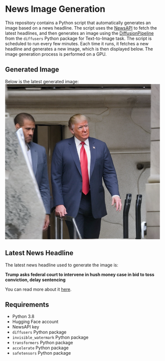# News Image Generation
This repository contains a Python script that automatically generates an image based on a news headline. The script uses the [NewsAPI](https://newsapi.org/) to fetch the latest headlines, and then generates an image using the [DiffusionPipeline](https://github.com/huggingface/diffusers) from the `diffusers` Python package for Text-to-Image task.
The script is scheduled to run every few minutes. Each time it runs, it fetches a new headline and generates a new image, which is then displayed below. The image generation process is performed on a GPU.

## Generated Image
Below is the latest generated image:
![Generated Image](image.png)

## Latest News Headline
The latest news headline used to generate the image is:

**Trump asks federal court to intervene in hush money case in bid to toss conviction, delay sentencing**

You can read more about it [here](https://news.google.com/rss/articles/CBMiswFBVV95cUxQSmw2bUplaXYzZEVWcVdkX0V1WjFZOUJadEN1cF9kR1NyQUxLWE1oSkNGcERnTUZVcXVfNjh3VklITFUxelZWd0RyNzlSMnhFM25UTWVvYkdSRk9EZWJrMzhVakZOOEl6MVpteU1RcXU0bWd3TVNtbkM5YnIyLWRHME5OLUQxOUg3RlBWbVItQXlyUHFtNWxORnBfSjNUZmhKaC1TTmN3ZDB1UHJJM2drYWs2aw?oc=5).

## Requirements
- Python 3.8
- Hugging Face account
- NewsAPI key
- `diffusers` Python package
- `invisible_watermark` Python package
- `transformers` Python package
- `accelerate` Python package
- `safetensors` Python package
